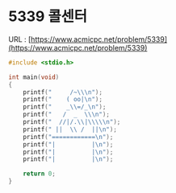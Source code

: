 # 5339 콜센터

URL : [https://www.acmicpc.net/problem/5339](https://www.acmicpc.net/problem/5339)

```c
#include <stdio.h>

int main(void)
{
    printf("     /~\\\n");
    printf("    ( oo|\n");
    printf("    _\\=/_\n");
    printf("   /  _  \\\n");
    printf("  //|/.\\|\\\\\n");
    printf(" ||  \\ /  ||\n");
    printf("============\n");
    printf("|          |\n");
    printf("|          |\n");
    printf("|          |\n");

    return 0;
}
```